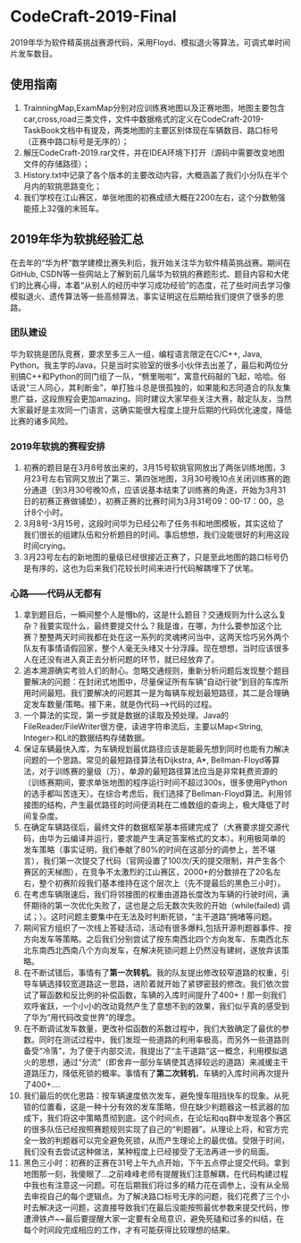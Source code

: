 # CodeCraft-2019-Final
2019年华为软件精英挑战赛源代码，采用Floyd、模拟退火等算法，可调式单时间片发车数目。<br>
## 使用指南
1. TrainningMap,ExamMap分别对应训练赛地图以及正赛地图，地图主要包含car,cross,road三类文件，文件中数据格式的定义在CodeCraft-2019-TaskBook文档中有提及，两类地图的主要区别体现在车辆数目、路口标号（正赛中路口标号是无序的）；<br>
2. 解压CodeCraft-2019.rar文件，并在IDEA环境下打开（源码中需要改变地图文件的存储路径）；<br>
3. History.txt中记录了各个版本的主要改动内容，大概涵盖了我们小分队在半个月内的软挑思路变化；<br>
4. 我们学校在江山赛区，单张地图的初赛成绩大概在2200左右，这个分数勉强能搭上32强的末班车。<br>
## 2019年华为软挑经验汇总
在去年的“华为杯”数学建模比赛失利后，我开始关注华为软件精英挑战赛。期间在GitHub, CSDN等一些网站上了解到前几届华为软挑的赛题形式、题目内容和大佬们的比赛心得，本着“从别人的经历中学习成功经验”的态度，花了些时间去学习像模拟退火、遗传算法等一些高频算法，事实证明这在后期给我们提供了很多的思路。<br>
### 团队建设
华为软挑是团队竞赛，要求至多三人一组，编程语言限定在C/C++, Java, Python。我主学的Java，只是当时实验室的很多小伙伴去出差了，最后和两位分别搞C++和Python的同门组了一队，“劈里啪啦”，寓意代码敲的飞起，哈哈。俗话说“三人同心，其利断金”，单打独斗总是很孤独的，如果能和志同道合的队友集思广益，这段旅程会更加amazing。同时建议大家早些关注大赛，敲定队友，当然大家最好是主攻同一门语言，这确实能很大程度上提升后期的代码优化速度，降低比赛的诸多风险。
### 2019年软挑的赛程安排
1. 初赛的题目是在3月8号放出来的，3月15号软挑官网放出了两张训练地图，3月23号左右官网又放出了第三、第四张地图，3月30号晚10点关闭训练赛的跑分通道（到3月30号晚10点，应该说基本结束了训练赛的角逐，开始为3月31日的初赛正赛做铺垫），初赛正赛的比赛时间为3月31号09：00-17：00，总计8个小时。<br>
2. 3月8号-3月15号，这段时间华为已经公布了任务书和地图模板，其实这给了我们很长的组建队伍和分析题目的时间。事后想想，我们没能很好的利用这段时间crying。<br>
3. 3月23号左右的新地图的量级已经很接近正赛了，只是至此地图的路口标号仍是有序的，这也为后来我们花较长时间来进行代码解耦埋下了伏笔。<br>
### 心路——代码从无都有
1. 拿到题目后，一瞬间整个人是懵b的，这是什么题目？交通规则为什么这么复杂？我要实现什么，最终要提交什么？我是谁，在哪，为什么要参加这个比赛？整整两天时间我都在处在这一系列的灵魂拷问当中，这两天恰巧另外两个队友有事情请假回家，整个人毫无头绪又十分浮躁。现在想想，当时应该很多人在还没有进入真正去分析问题的环节，就已经放弃了。<br>
2. 追本溯源确实考验人们的耐心。忽略交通规则，重新分析问题后发现整个题目要解决的问题：在封闭式地图中，尽量保证所有车辆“自动行驶”到目的车库所用时间最短。我们要解决的问题其一是为每辆车规划最短路径，其二是合理确定发车数量/策略。接下来，就是伪代码-->代码的过程。<br>
3. 一个算法的实现，第一步就是数据的读取及预处理。Java的FileReader/FileWriter很方便，读进字符串流后，主要以Map<String, Integer>和Lit<Integer>的数据结构存储数据。<br>
4. 保证车辆最快入库，为车辆规划最优路径应该是能最先想到同时也能有力解决问题的一个思路。常见的最短路径算法有Dijkstra, A*, Bellman-Floyd等算法，对于训练赛的量级（万），单源的最短路径算法应当是非常耗费资源的（训练赛期间，要求单张地图的程序运行时间不超过300s，很多使用Python的选手都叫苦连天）。在综合考虑后，我们选择了Bellman-Floyd算法。利用邻接图的结构，产生最优路径的时间便消耗在二维数组的查询上，极大降低了时间复杂度。<br>
5. 在确定车辆路径后，最终文件的数据框架基本搭建完成了（大赛要求提交源代码，由华为云编译并运行，要求能产生满足答案格式的文本）。利用极简单的发车策略（事实证明，我们奉献了80%的时间在这部分的调参上，苦不堪言），我们第一次提交了代码（官网设置了100次/天的提交限制，并产生各个赛区的天梯图），在竞争不太激烈的江山赛区，2000+的分数排在了20名左右，整个初赛阶段我们基本维持在这个层次上（先不提最后的黑色三小时）。<br>
6. 在考虑车辆限速后，我们将邻接图的权重由道路长度改为车辆的行驶时间，满怀期待的第一次优化失败了，这也是之后无数次失败的开始（while(failed) 调试；）。这时问题主要集中在无法及时判断死锁，“主干道路”拥堵等问题。<br>
7. 期间官方组织了一次线上答疑活动，活动有很多爆料,包括开源判题器事件、按方向发车等策略。之后我们分别尝试了按东南西北四个方向发车、东南西北东北东南西北西南八个方向发车，在解决死锁问题上仍然没有建树，遂放弃该策略。<br>
8. 在不断试错后，事情有了**第一次转机**。我的队友提出修改较窄道路的权重，引导车辆选择较宽道路这一思路，进阶着就开始了紧锣密鼓的修改。我们依次尝试了幂函数和反比例的补偿函数，车辆的入库时间提升了400+！那一刻我们欢呼雀跃，一个小小的改动竟然产生了意想不到的效果，我们似乎真的感受到了华为“用代码改变世界”的理念。<br>
9. 在不断调试发车数量，更改补偿函数的系数过程中，我们大致确定了最优的参数。同时在测试过程中，我们发现一些道路的利用率极高，而另外一些道路则备受“冷落”，为了便于内部交流，我提出了“主干道路”这一概念，利用模拟退火的思想，通过“分流”（即舍弃一部分车辆使其选择较远的道路）来减缓主干道路压力，降低死锁的概率。事情有了**第二次转机**，车辆的入库时间再次提升了400+....<br>
10. 我们最后的优化思路：按车辆速度依次发车，避免慢车阻挡快车的现象。从死锁的位置看，这是一种十分有效的发车策略，但在缺少判题器这一核武器的加成下，我们将这中策略贯彻到底。这个时间点，在论坛和qq群中发现各个赛区的很多队伍已经按照赛题规则实现了自己的“判题器”。从理论上将，和官方完全一致的判题器可以完全避免死锁，从而产生理论上的最优值。受限于时间，我们没有去尝试这种做法，某种程度上已经接受了无法再进一步的局面。<br>
11. 黑色三小时：初赛的正赛在31号上午九点开始，下午五点停止提交代码。拿到地图那一刻，我傻眼了...之前峰峰老师有提醒我们注意解耦，在代码构建过程中我也有注意这一问题。可在后期我们将过多的精力花在调参上，没有从全局去审视自己的每个逻辑点。为了解决路口标号无序的问题，我们花费了三个小时去解决这一问题，这直接导致我们在最后没能按照最优参数来提交代码，惨遭滑铁卢~~最后要提醒大家一定要有全局意识，避免死磕和过多的纠结，在每个时间段完成相应的工作，才有可能获得比较理想的结果。<br>

